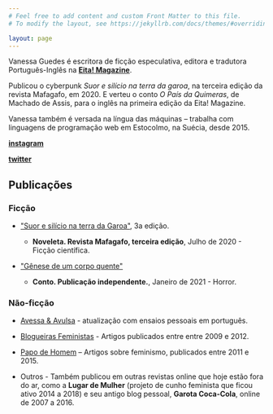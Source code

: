 ```yaml
---
# Feel free to add content and custom Front Matter to this file.
# To modify the layout, see https://jekyllrb.com/docs/themes/#overriding-theme-defaults

layout: page
---
```


Vanessa Guedes é escritora de ficção especulativa, editora e tradutora Português-Inglês na **[Eita! Magazine](https://www.eitamagazine.com)**.

Publicou o cyberpunk *Suor e silício na terra da garoa*, na terceira edição da revista Mafagafo, em 2020. 
E verteu o conto *O País da Quimeras*, de Machado de Assis, para o inglês na primeira edição da Eita! Magazine.

Vanessa também é versada na língua das máquinas – trabalha com linguagens de programação web em Estocolmo, na Suécia, desde 2015.


**[instagram](https://www.instagram.com/vanessainpixels/)**

**[twitter](https://twitter.com/vanessainpixels)**



## Publicações

### Ficção

* ["Suor e silício na terra da Garoa"](https://mafagaforevista.com.br/edicao-3/), 3a edição.

  * **Noveleta. Revista Mafagafo, terceira edição**, Julho de 2020 - Ficção científica. 
  


* ["Gênese de um corpo quente"](https://www.amazon.com.br/Gênese-corpo-quente-Vanessa-Guedes-ebook/dp/B08VBYLBK6?__mk_pt_BR=ÅMÅŽÕÑ&dchild=1&keywords=vanessa+guedes&qid=1611953260&sr=8-1&linkCode=sl1&tag=viajany-20&linkId=90ad27f413edaffeac915bfb5b486975&language=pt_BR&ref_=as_li_ss_tl)

  * **Conto. Publicação independente.**, Janeiro de 2021 - Horror. 

### Não-ficção

* [Avessa & Avulsa](https://avessaeavulsa.com/) - atualização com ensaios pessoais em português.

* [Blogueiras Feministas](https://blogueirasfeministas.com/?s=Texto+de+Nessa+Guedes) - Artigos publicados entre entre 2009 e 2012.

* [Papo de Homem](https://papodehomem.com.br/autores/vanessa-guedes/#artigos) – Artigos sobre feminismo, publicados entre 2011 e 2015. 

* Outros - Também publicou em outras revistas online que hoje estão fora do ar, como a **Lugar de Mulher** (projeto de cunho feminista que ficou ativo 2014 a 2018) e seu antigo blog pessoal, **Garota Coca-Cola**, online de 2007 a 2016.
